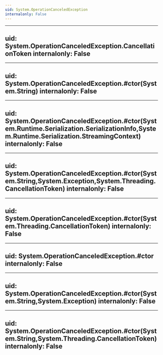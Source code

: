 ```yaml
---
uid: System.OperationCanceledException
internalonly: False
---
```


---
uid: System.OperationCanceledException.CancellationToken
internalonly: False
---

---
uid: System.OperationCanceledException.#ctor(System.String)
internalonly: False
---

---
uid: System.OperationCanceledException.#ctor(System.Runtime.Serialization.SerializationInfo,System.Runtime.Serialization.StreamingContext)
internalonly: False
---

---
uid: System.OperationCanceledException.#ctor(System.String,System.Exception,System.Threading.CancellationToken)
internalonly: False
---

---
uid: System.OperationCanceledException.#ctor(System.Threading.CancellationToken)
internalonly: False
---

---
uid: System.OperationCanceledException.#ctor
internalonly: False
---

---
uid: System.OperationCanceledException.#ctor(System.String,System.Exception)
internalonly: False
---

---
uid: System.OperationCanceledException.#ctor(System.String,System.Threading.CancellationToken)
internalonly: False
---
